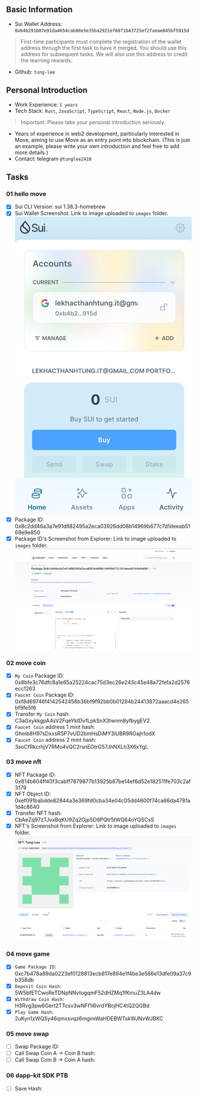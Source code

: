 ## Basic Information
- Sui Wallet Address: `0xb4b291607e91da4654cab88e5e35ba2921ef68f1b43725ef2faeae045bf5915d`
> First-time participants must complete the registration of the wallet address through the first task to have it merged. You should use this address for subsequent tasks. We will also use this address to credit the learning rewards.
- Github: `tung-lee`

## Personal Introduction
- Work Experience: `1 years`
- Tech Stack: `Rust`, `JavaScript`, `TypeScript`, `React`, `Node.js`, `Docker`
> Important: Please take your personal introduction seriously.
- Years of experience in web2 development, particularly interested in Move, aiming to use Move as an entry point into blockchain. (This is just an example, please write your own introduction and feel free to add more details.)
- Contact: telegram `@tunglee2410`

## Tasks

### 01 hello move
- [x] Sui CLI Version: sui 1.38.3-homebrew
- [x] Sui Wallet Screenshot: Link to image uploaded to `images` folder.
![Sui Wallet](./images/task1/sui-wallet.png)
- [x] Package ID: 0x8c2dd46a3a7e91d882495a2eca03926dd08b14969b677c7d1deeab5169e9e850
- [x] Package ID's Screenshot from Explorer: Link to image uploaded to `images` folder.
![Package ID](./images/task1/package-id-explorer.png)

### 02 move coin
- [x] `My Coin` Package ID: 0x8bfe3c76dfc8a1e65a25224cac75d3ec26e243c45e48a72fefa2d2576ecc1263
- [x] `Faucet Coin` Package ID: 0xf8d69746f4142542458b36bf9f92bb0b01284b24413872aaacd4e265bf9fe5f6
- [x] Transfer `My Coin` hash: C3aGxykkgpA4sV2FqeYktDvfLpkSnX3twnm8yfbygEV2
- [x] `Faucet Coin` address 1 mint hash: Ghmb8H97sDxxsRSP7vUD2bmHsDiMY3iUBR9RGajh1odX
- [x] `Faucet Coin` address 2 mint hash: 3soCfRkcrhjV7RMo4vQC2rsnEGtrG57JhNXLh3X6xYgL

### 03 move nft
- [x] NFT Package ID: 0x814b604ff40f3cabff7879877b13925b87be14ef6d52e182511fe703c2af3179
- [x] NFT Object ID: 0xef091babdde82844a3e369fd0cba34e04c05dd4600f74ca66da4781a1d4c8640
- [x] Transfer NFT hash: CbAeZq97zTJvxBqKU9Zq2GjpSD9PQtr5tWQ64oYQSCsS
- [x] NFT's Screenshot from Explorer: Link to image uploaded to `images` folder.
![NFT](./images/task3/nft.png)

### 04 move game
- [x] `Game Package ID`: 0xc7b478a89da0223ef0128813ecb817e894e1f4be3e586e13dfe09a37c9b358db
- [x] `Deposit Coin Hash`: 5W5bfETCwoReTDNpNNvtogqmF52dHZMq1fKmuZ3LA4dw
- [x] `Withdraw Coin Hash`: H3Rvg3pw6Gert2TTcsv3wNFf1i6vrdYBojHC4tQ2QGBd
- [x] `Play Game Hash`: 2uKyn1zWQSy46qmxsvqz6mgimWaHDEBWTskWJNvWJBKC

### 05 move swap
- [ ] Swap Package ID:
- [ ] Call Swap Coin A -> Coin B hash:
- [ ] Call Swap Coin B -> Coin A hash:

### 06 dapp-kit SDK PTB
- [ ] Save Hash:
